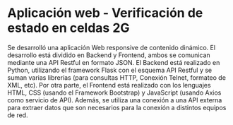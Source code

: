 # Aplicación web - Verificación de estado en celdas 2G  

Se desarrolló una aplicación Web responsive de contenido dinámico. El desarrollo está dividido en Backend y Frontend, ambos se comunican mediante una API Restful en formato JSON. El Backend está realizado en Python, utilizando el framework Flask con el esquema API Restful y se suman varias librerías (para consultas HTTP, Conexión Telnet, formateo de XML, etc). Por otra parte, el Frontend está realizado con los lenguajes HTML, CSS (usando el Framework Bootstrap) y JavaScript (usando Axios como servicio de API). Además, se utiliza una conexión a una API externa para extraer datos que son necesarios para la conexión a distintos equipos de red.
